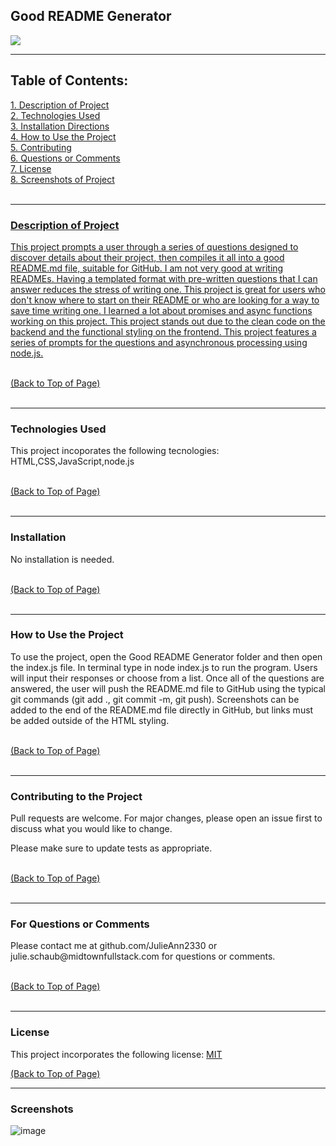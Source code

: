 
 <!DOCTYPE html>
<html lang="en">
<head>
    <meta charset="UTF-8">
    <meta name="viewport" content="width=device-width, initial-scale=1.0">
    <link rel="stylesheet" href="style.css">
    <title>Good README Generator</title>
</head>
<body>
<div id = "top">

<h2>Good README Generator</h2> <a href="#license"><img src= "https://img.shields.io/badge/License-MIT-blue.svg"></a><br>

<hr color= "slateblue" noshade>

<h2>Table of Contents:</h2>
<a href="#description" class="contents">1. Description of Project</><br>
<a href="#technology" class="contents">2. Technologies Used</a><br>
<a href="#installation" class="contents">3. Installation Directions</a><br>
<a href="#use" class="contents">4. How to Use the Project</a><br>
<a href="#contributors" class="contents">5. Contributing</a><br> 
<a href="#questions" class="contents">6. Questions or Comments</a><br>
<a href="#license" class="contents">7. License</a><br>
<a href="#screenshot" class="contents">8. Screenshots of Project</><br>
<br>

<hr color= "slateblue" noshade>

<h3 id='description'>Description of Project</h3>
<p>This project prompts a user through a series of questions designed to discover details about their project, then compiles it all into a good README.md file, suitable for GitHub. I am not very good at writing READMEs. Having a templated format with pre-written questions that I can answer reduces the stress of writing one. This project is great for users who don't know where to start on their README or who are looking for a way to save time writing one. I learned a lot about promises and async functions working on this project. This project stands out due to the clean code on the backend and the functional styling on the frontend. This project features a series of prompts for the questions and asynchronous processing using node.js.</p><br>
<a href="#top" id="start">(Back to Top of Page)</a><br>
<br>
<hr color= "slateblue" noshade>

<h3 id='techology'>Technologies Used</h3>
<p>This project incoporates the following tecnologies:<br>
HTML,CSS,JavaScript,node.js</p><br>
<a href="#top" id="start">(Back to Top of Page)</a><br>
<br>
<hr color= "slateblue" noshade>

<h3 id='installation'>Installation</h3>
<p>No installation is needed.</p><br>
<a href="#top" id="start">(Back to Top of Page)</a><br>
<br>
<hr color= "slateblue" noshade>

<h3 id='use'>How to Use the Project</h3>
<p>To use the project, open the Good README Generator folder and then open the index.js file. In terminal type in node index.js to run the program. Users will input their responses or choose from a list. Once all of the questions are answered, the user will push the README.md file to GitHub using the typical git commands (git add ., git commit -m, git push). Screenshots can be added to the end of the README.md file directly in GitHub, but links must be added outside of the HTML styling.</p><br>
<a href="#top" id="start">(Back to Top of Page)</a><br>
<br>
<hr color= "slateblue" noshade>

<h3 id='contributors'>Contributing to the Project</h3>
<p>Pull requests are welcome. For major changes, please open an issue first to discuss what you would like to change.

Please make sure to update tests as appropriate.</p><br>
<a href="#top" id="start">(Back to Top of Page)</a><br>
<br>
<hr color= "slateblue" noshade>

<h3 id='questions'>For Questions or Comments</h3>
<p>Please contact me at github.com/JulieAnn2330 or julie.schaub@midtownfullstack.com for questions or comments.</p><br>
<a href="#top" id="start">(Back to Top of Page)</a><br>
<br>
<hr color= "slateblue" noshade>

<h3 id='license'>License</h3>
<p>This project incorporates the following license: <a href="https://opensource.org/licenses/MIT">MIT</a></p>
<a href="#top" id="start">(Back to Top of Page)</a><br>

<hr color= "slateblue" noshade>

<h3 id='screenshot'>Screenshots</h3>
    
</body>
</html> 

![image](https://user-images.githubusercontent.com/64329660/89922656-f5ac3c80-dbc4-11ea-82df-1f8c54b16979.png)
